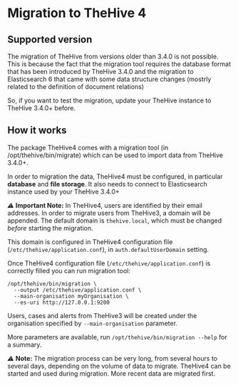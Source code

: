 # Migration to TheHive 4

## Supported version

The migration of TheHive from versions older than 3.4.0 is not possible. This is because the fact that the migration tool requires the database format that has been introduced by TheHive 3.4.0 and the migration to Elasticsearch 6 that came with some data structure changes (mostrly related to the definition of document relations)

So, if you want to test the migration, update your TheHive instance to TheHive 3.4.0+ before.

## How it works

The package TheHive4 comes with a migration tool (in /opt/thehive/bin/migrate) which can be used to import data from TheHive 3.4.0+.

In order to migration the data, TheHive4 must be configured, in particular **database** and **file storage**. It also needs to connect to Elasticsearch instance used by your TheHive 3.4.0+

*⚠️* **Important Note:**
In TheHive4, users are identified by their email addresses. In order to migrate users from TheHive3, a domain will be appended. The default domain is `thehive.local`, which must be changed *before* starting the migration. 

This domain is configured in TheHive4 configuration file (`/etc/thehive/application.conf`), in `auth.defaultUserDomain` setting.

Once TheHive4 configuration file (`/etc/thehive/application.conf`) is correctly filled you can run migration tool:

```
/opt/thehive/bin/migration \
  --output /etc/thehive/application.conf \
  --main-organisation myOrganisation \
  --es-uri http://127.0.0.1:9200
```

Users, cases and alerts from TheHive3 will be created under the organisation specified by `--main-organisation` parameter.

More parameters are available, run `/opt/thehive/bin/migration --help` for a summary.

*⚠️* **Note:**
The migration process can be very long, from several hours to several days, depending on the volume of data to migrate. TheHive4 can be started and used during migration. More recent data are migrated first.
